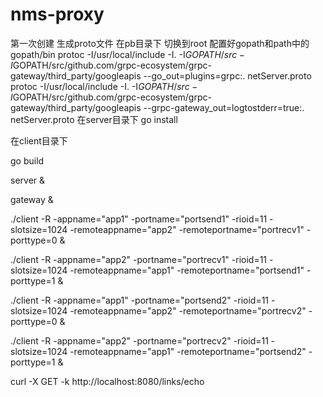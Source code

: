 # nms-proxy

第一次创建
生成proto文件
在pb目录下
切换到root
配置好gopath和path中的gopath/bin
protoc -I/usr/local/include -I.   -I$GOPATH/src   -I$GOPATH/src/github.com/grpc-ecosystem/grpc-gateway/third_party/googleapis   --go_out=plugins=grpc:. netServer.proto
protoc -I/usr/local/include -I.   -I$GOPATH/src   -I$GOPATH/src/github.com/grpc-ecosystem/grpc-gateway/third_party/googleapis --grpc-gateway_out=logtostderr=true:. netServer.proto
在server目录下
go install 

在client目录下

go build


server &

gateway &

./client -R -appname="app1" -portname="portsend1" -rioid=11 -slotsize=1024 -remoteappname="app2" -remoteportname="portrecv1" -porttype=0 &


./client -R -appname="app2" -portname="portrecv1" -rioid=11 -slotsize=1024 -remoteappname="app1" -remoteportname="portsend1" -porttype=1 &


./client -R -appname="app1" -portname="portsend2" -rioid=11 -slotsize=1024 -remoteappname="app2" -remoteportname="portrecv2" -porttype=0 &


./client -R -appname="app2" -portname="portrecv2" -rioid=11 -slotsize=1024 -remoteappname="app1" -remoteportname="portsend2" -porttype=1 &

 
curl -X GET -k http://localhost:8080/links/echo 





